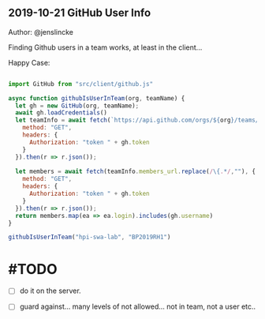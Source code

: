 ## 2019-10-21 GitHub User Info

Author: @jenslincke

Finding Github users in a team works, at least in the client...

Happy Case: 

```javascript

import GitHub from "src/client/github.js"

async function githubIsUserInTeam(org, teamName) {
  let gh = new GitHub(org, teamName);
  await gh.loadCredentials()
  let teamInfo = await fetch(`https://api.github.com/orgs/${org}/teams/${teamName}`, {
    method: "GET",
    headers: {
      Authorization: "token " + gh.token  
    }
  }).then(r => r.json());    
  
  let members = await fetch(teamInfo.members_url.replace(/\{.*/,""), {
    method: "GET",
    headers: {
      Authorization: "token " + gh.token  
    }
  }).then(r => r.json());
  return members.map(ea => ea.login).includes(gh.username)
}

githubIsUserInTeam("hpi-swa-lab", "BP2019RH1")

```


# #TODO

- [ ] do it on the server.
- [ ] guard against... many levels of not allowed... not in team, not a user etc..






        





